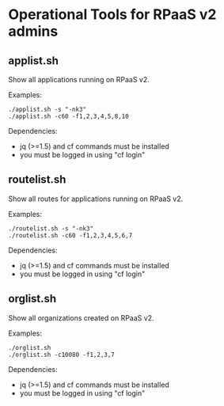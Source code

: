 Operational Tools for RPaaS v2 admins
=====================================

applist.sh
----------
Show all applications running on RPaaS v2.

Examples:
```
./applist.sh -s "-nk3"
./applist.sh -c60 -f1,2,3,4,5,8,10
```
Dependencies:
- jq (>=1.5) and cf commands must be installed
- you must be logged in using "cf login"

routelist.sh
----------
Show all routes for applications running on RPaaS v2.

Examples:
```
./routelist.sh -s "-nk3"
./routelist.sh -c60 -f1,2,3,4,5,6,7
```
Dependencies:
- jq (>=1.5) and cf commands must be installed
- you must be logged in using "cf login"

orglist.sh
----------
Show all organizations created on RPaaS v2.

Examples:
```
./orglist.sh
./orglist.sh -c10080 -f1,2,3,7
```
Dependencies:
- jq (>=1.5) and cf commands must be installed
- you must be logged in using "cf login"
